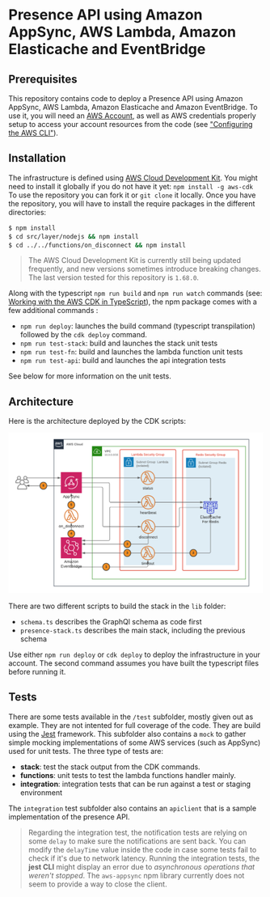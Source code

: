 # Presence API using Amazon AppSync, AWS Lambda, Amazon Elasticache and EventBridge

## Prerequisites
This repository contains code to deploy a Presence API using Amazon AppSync, AWS Lambda, Amazon Elasticache and Amazon EventBridge.
To use it, you will need an [AWS Account](https://aws.amazon.com/free/), as well as AWS credentials properly setup to access your account resources from the code (see ["Configuring the AWS CLI"](https://docs.aws.amazon.com/cli/latest/userguide/cli-chap-configure.html)).


## Installation
The infrastructure is defined using [AWS Cloud Development Kit](https://aws.amazon.com/cdk/). You might need to install it globally if you do not have it yet:
`npm install -g aws-cdk`
To use the repository you can fork it or `git clone` it locally. Once you have the repository, you will have to install the require packages in the different directories:   

```bash
$ npm install
$ cd src/layer/nodejs && npm install
$ cd ../../functions/on_disconnect && npm install
```
> The AWS Cloud Development Kit is currently still being updated frequently, and new versions sometimes introduce breaking changes. The last version tested for this repository is `1.68.0`.

Along with the typescript `npm run build` and `npm run watch` commands (see: [Working with the AWS CDK in TypeScript](https://docs.aws.amazon.com/cdk/latest/guide/work-with-cdk-typescript.html)), the npm package comes with a few additional commands :
- `npm run deploy`: launches the build command (typescript transpilation) followed by the `cdk deploy` command.
- `npm run test-stack`: build and launches the stack unit tests
- `npm run test-fn`: build and launches the lambda function unit tests
- `npm run test-api`: build and launches the api integration tests

See below for more information on the unit tests.

## Architecture
Here is the architecture deployed by the CDK scripts:

![Architecture](blogpost/images/Presence_API_Events.png)

There are two different scripts to build the stack in the `lib` folder:
- `schema.ts` describes the GraphQl schema as code first
- `presence-stack.ts` describes the main stack, including the previous schema

Use either `npm run deploy` or `cdk deploy` to deploy the infrastructure in your account. The second command assumes you have built the typescript files before running it.

## Tests
There are some tests available in the `/test` subfolder, mostly given out as example. They are not intented for full coverage of the code. They are build using the [Jest](https://jestjs.io/en/) framework. This subfolder also contains a `mock` to gather simple mocking implementations of some AWS services (such as AppSync) used for unit tests. The three type of tests are:
- **stack**: test the stack output from the CDK commands.
- **functions**: unit tests to test the lambda functions handler mainly.
- **integration**: integration tests that can be run against a test or staging environment

The `integration` test subfolder also contains an `apiclient` that is a sample implementation of the presence API.

> Regarding the integration test, the notification tests are relying on some `delay` to make sure the notifications are sent back. You can modify the `delayTime` value inside the code in case some tests fail to check if it's due to network latency.
> Running the integration tests, the **jest CLI** might display an error due to *asynchronous operations that weren't stopped*. The `aws-appsync` npm library currently does not seem to provide a way to close the client.